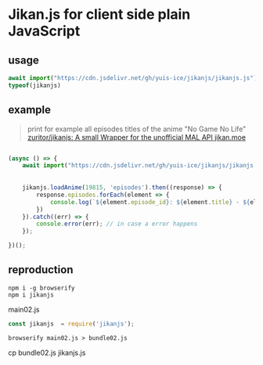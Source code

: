 
# Jikan.js for client side plain JavaScript 

## usage 

```js 
await import("https://cdn.jsdelivr.net/gh/yuis-ice/jikanjs/jikanjs.js")
typeof(jikanjs)
```

## example 

> print for example all episodes titles of the anime "No Game No Life"
> [zuritor/jikanjs: A small Wrapper for the unofficial MAL API jikan.moe](https://github.com/zuritor/jikanjs#examples)

```js 

(async () => {
    await import("https://cdn.jsdelivr.net/gh/yuis-ice/jikanjs/jikanjs.js")
    
    
    jikanjs.loadAnime(19815, 'episodes').then((response) => {
        response.episodes.forEach(element => {
            console.log(`${element.episode_id}: ${element.title} - ${element.title_romanji} - ${element.title_japanese}`);
        })
    }).catch((err) => {
        console.error(err); // in case a error happens
    });

})();

```

## reproduction

```
npm i -g browserify
npm i jikanjs 
``` 

main02.js 

```js 
const jikanjs  = require('jikanjs');
```

```
browserify main02.js > bundle02.js
```

cp bundle02.js jikanjs.js
